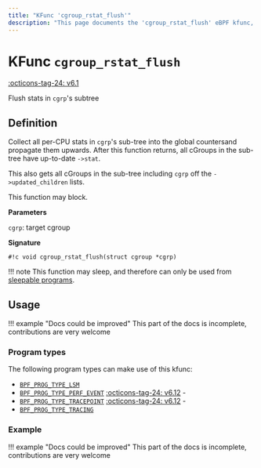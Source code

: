 ```yaml
---
title: "KFunc 'cgroup_rstat_flush'"
description: "This page documents the 'cgroup_rstat_flush' eBPF kfunc, including its definition, usage, program types that can use it, and examples."
---
```

# KFunc `cgroup_rstat_flush`

<!-- [FEATURE_TAG](cgroup_rstat_flush) -->
[:octicons-tag-24: v6.1](https://github.com/torvalds/linux/commit/a319185be9f5ad13c2a296d448ac52ffe45d194c)
<!-- [/FEATURE_TAG] -->

Flush stats in `cgrp`'s subtree

## Definition

Collect all per-CPU stats in `cgrp`'s sub-tree into the global countersand propagate them upwards. After this function returns, all cGroups in the sub-tree have up-to-date `->stat`.

This also gets all cGroups in the sub-tree including `cgrp` off the `->updated_children` lists.

This function may block.

**Parameters**

`cgrp`: target cgroup

**Signature**

<!-- [KFUNC_DEF] -->
`#!c void cgroup_rstat_flush(struct cgroup *cgrp)`

!!! note
    This function may sleep, and therefore can only be used from [sleepable programs](../syscall/BPF_PROG_LOAD.md/#bpf_f_sleepable).
<!-- [/KFUNC_DEF] -->

## Usage

!!! example "Docs could be improved"
    This part of the docs is incomplete, contributions are very welcome

### Program types

The following program types can make use of this kfunc:

<!-- [KFUNC_PROG_REF] -->
- [`BPF_PROG_TYPE_LSM`](../program-type/BPF_PROG_TYPE_LSM.md)
- [`BPF_PROG_TYPE_PERF_EVENT`](../program-type/BPF_PROG_TYPE_PERF_EVENT.md) [:octicons-tag-24: v6.12](https://github.com/torvalds/linux/commit/bc638d8cb5be813d4eeb9f63cce52caaa18f3960) - 
- [`BPF_PROG_TYPE_TRACEPOINT`](../program-type/BPF_PROG_TYPE_TRACEPOINT.md) [:octicons-tag-24: v6.12](https://github.com/torvalds/linux/commit/bc638d8cb5be813d4eeb9f63cce52caaa18f3960) - 
- [`BPF_PROG_TYPE_TRACING`](../program-type/BPF_PROG_TYPE_TRACING.md)
<!-- [/KFUNC_PROG_REF] -->

### Example

!!! example "Docs could be improved"
    This part of the docs is incomplete, contributions are very welcome

